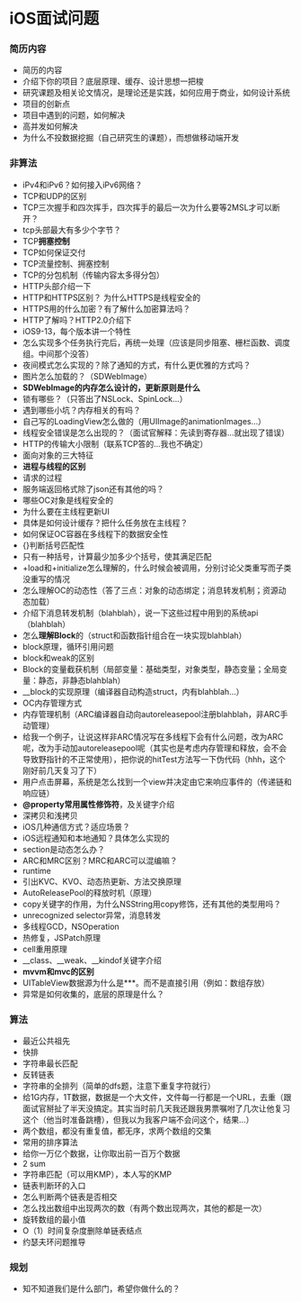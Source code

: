 # iOS面试问题



### 简历内容

* 简历的内容
*  介绍下你的项目？底层原理、缓存、设计思想一把梭
* 研究课题及相关论文情况，是理论还是实践，如何应用于商业，如何设计系统
* 项目的创新点
* 项目中遇到的问题，如何解决
* 高并发如何解决
* 为什么不投数据挖掘（自己研究生的课题），而想做移动端开发



### 非算法

*  iPv4和iPv6？如何接入iPv6网络？
* TCP和UDP的区别
* TCP三次握手和四次挥手，四次挥手的最后一次为什么要等2MSL才可以断开？
*  tcp头部最大有多少个字节？
* TCP**拥塞控制**
* TCP如何保证交付
* TCP流量控制、拥塞控制
* TCP的分包机制（传输内容太多得分包）
* HTTP头部介绍一下
* HTTP和HTTPS区别？ 为什么HTTPS是线程安全的
* HTTPS用的什么加密？有了解什么加密算法吗？
* HTTP了解吗？HTTP2.0介绍下
* iOS9-13，每个版本讲一个特性
* 怎么实现多个任务执行完后，再统一处理（应该是同步阻塞、栅栏函数、调度组。中间那个没答）
* 夜间模式怎么实现的？除了通知的方式，有什么更优雅的方式吗？
* 图片怎么加载的？（SDWebImage）
* **SDWebImage的内存怎么设计的，更新原则是什么**
* 锁有哪些？（只答出了NSLock、SpinLock…）
* 遇到哪些小坑？内存相关的有吗？
* 自己写的LoadingView怎么做的（用UIImage的animationImages…）
* 线程安全错误是怎么出现的？（面试官解释：先读到寄存器…就出现了错误）
* HTTP的传输大小限制（联系TCP答的...我也不确定）
* 面向对象的三大特征
* **进程与线程的区别**
* 请求的过程
* 服务端返回格式除了json还有其他的吗？
* 哪些OC对象是线程安全的
* 为什么要在主线程更新UI
* 具体是如何设计缓存？把什么任务放在主线程？
* 如何保证OC容器在多线程下的数据安全性
* {}[]()判断括号匹配性
* 只有一种括号，计算最少加多少个括号，使其满足匹配
* +load和+initialize怎么理解的，什么时候会被调用，分别讨论父类重写而子类没重写的情况
* 怎么理解OC的动态性（答了三点：对象的动态绑定；消息转发机制；资源动态加载）
* 介绍下消息转发机制（blahblah），说一下这些过程中用到的系统api（blahblah）
* 怎么**理解Block**的（struct和函数指针组合在一块实现blahblah）
* block原理，循环引用问题
* block和weak的区别
* Block的变量截获机制（局部变量：基础类型，对象类型，静态变量；全局变量：静态，非静态blahblah）
* __block的实现原理（编译器自动构造struct，内有blahblah…）
*  OC内存管理方式
* 内存管理机制（ARC编译器自动向autoreleasepool注册blahblah，非ARC手动管理）
* 给我一个例子，让说这样非ARC情况写在多线程下会有什么问题，改为ARC呢，改为手动加autoreleasepool呢（其实也是考虑内存管理和释放，会不会导致野指针的不正常使用），把你说的hitTest方法写一下伪代码（hhh，这个刚好前几天复习了下）
* 用户点击屏幕，系统是怎么找到一个view并决定由它来响应事件的（传递链和响应链）
* **@property常用属性修饰符**，及关键字介绍
* 深拷贝和浅拷贝
*  iOS几种通信方式？适应场景？
*  iOS远程通知和本地通知？具体怎么实现的
* section是动态怎么办？
* ARC和MRC区别？MRC和ARC可以混编嘛？
* runtime
* 引出KVC、KVO、动态热更新、方法交换原理
* AutoReleasePool的释放时机（原理）
* copy关键字的作用，为什么NSString用copy修饰，还有其他的类型用吗？
* unrecognized selector异常，消息转发
* 多线程GCD，NSOperation
* 热修复，JSPatch原理
* cell重用原理
* __class、__weak、__kindof关键字介绍
* **mvvm和mvc的区别**
* UITableView数据源为什么是***。而不是直接引用（例如：数组存放）
* 异常是如何收集的，底层的原理是什么？



### 算法

* 最近公共祖先
* 快排
* 字符串最长匹配
* 反转链表
* 字符串的全排列（简单的dfs题，注意下重复字符就行）
* 给1G内存，1T数据，数据是一个大文件，文件每一行都是一个URL，去重（跟面试官掰扯了半天没搞定。其实当时前几天我还跟我男票嘱咐了几次让他复习这个（他当时准备跳槽），但我以为我客户端不会问这个，结果...）
* 两个数组，都没有重复值，都无序，求两个数组的交集
* 常用的排序算法
* 给你一万亿个数据，让你取出前一百万个数据
* 2 sum
* 字符串匹配（可以用KMP），本人写的KMP
* 链表判断环的入口
* 怎么判断两个链表是否相交
* 怎么找出数组中出现两次的数（有两个数出现两次，其他的都是一次）
* 旋转数组的最小值
* O（1）时间复杂度删除单链表结点
* 约瑟夫环问题推导



### 规划

* 知不知道我们是什么部门，希望你做什么的？